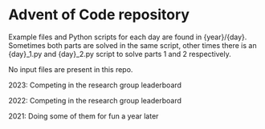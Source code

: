 # Advent of Code repository

Example files and Python scripts for each day are found in {year}/{day}. Sometimes both parts are solved in the same script, other times there is an {day}\_1.py and {day}\_2.py script to solve parts 1 and 2 respectively.

No input files are present in this repo.

2023: Competing in the research group leaderboard

2022: Competing in the research group leaderboard

2021: Doing some of them for fun a year later 


